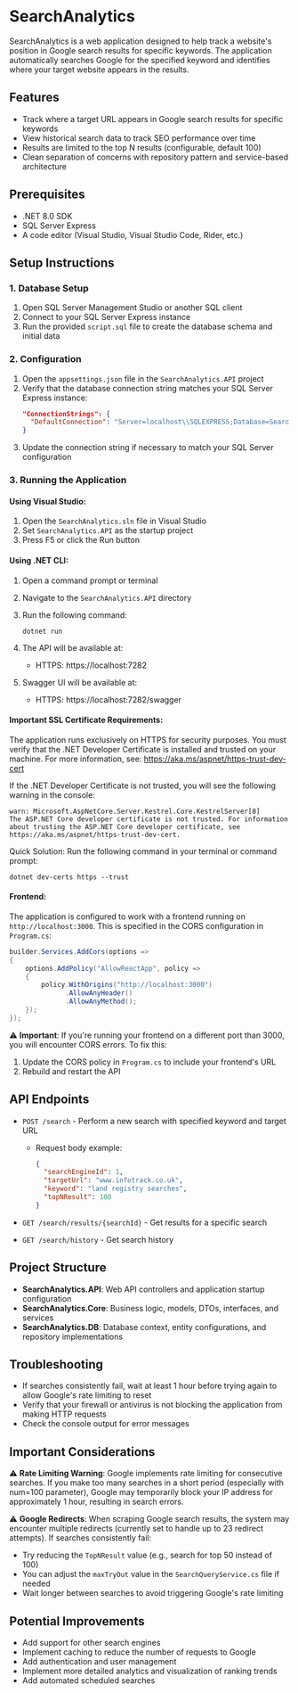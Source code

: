 # SearchAnalytics

SearchAnalytics is a web application designed to help track a website's position in Google search results for specific keywords. The application automatically searches Google for the specified keyword and identifies where your target website appears in the results.

## Features

- Track where a target URL appears in Google search results for specific keywords
- View historical search data to track SEO performance over time
- Results are limited to the top N results (configurable, default 100)
- Clean separation of concerns with repository pattern and service-based architecture

## Prerequisites

- .NET 8.0 SDK
- SQL Server Express
- A code editor (Visual Studio, Visual Studio Code, Rider, etc.)

## Setup Instructions

### 1. Database Setup

1. Open SQL Server Management Studio or another SQL client
2. Connect to your SQL Server Express instance
3. Run the provided `script.sql` file to create the database schema and initial data

### 2. Configuration

1. Open the `appsettings.json` file in the `SearchAnalytics.API` project
2. Verify that the database connection string matches your SQL Server Express instance:
   ```json
   "ConnectionStrings": {
     "DefaultConnection": "Server=localhost\\SQLEXPRESS;Database=SearchAnalyticsDB;Trusted_Connection=True;Encrypt=False"
   }
   ```
3. Update the connection string if necessary to match your SQL Server configuration

### 3. Running the Application

#### Using Visual Studio:

1. Open the `SearchAnalytics.sln` file in Visual Studio
2. Set `SearchAnalytics.API` as the startup project
3. Press F5 or click the Run button

#### Using .NET CLI:

1. Open a command prompt or terminal
2. Navigate to the `SearchAnalytics.API` directory
3. Run the following command:
   ```
   dotnet run
   ```

4. The API will be available at:
   - HTTPS: https://localhost:7282

5. Swagger UI will be available at:
   - HTTPS: https://localhost:7282/swagger


#### Important SSL Certificate Requirements:

The application runs exclusively on HTTPS for security purposes. You must verify that the .NET Developer Certificate is installed and trusted on your machine. For more information, see: https://aka.ms/aspnet/https-trust-dev-cert

If the .NET Developer Certificate is not trusted, you will see the following warning in the console:
```
warn: Microsoft.AspNetCore.Server.Kestrel.Core.KestrelServer[8]
The ASP.NET Core developer certificate is not trusted. For information about trusting the ASP.NET Core developer certificate, see https://aka.ms/aspnet/https-trust-dev-cert.
```

Quick Solution: Run the following command in your terminal or command prompt:
```
dotnet dev-certs https --trust
```

#### Frontend:

The application is configured to work with a frontend running on `http://localhost:3000`. This is specified in the CORS configuration in `Program.cs`:

```csharp
builder.Services.AddCors(options =>
{
    options.AddPolicy("AllowReactApp", policy =>
    {
        policy.WithOrigins("http://localhost:3000")
              .AllowAnyHeader()
              .AllowAnyMethod();
    });
});
```

⚠️ **Important**: If you're running your frontend on a different port than 3000, you will encounter CORS errors. To fix this:

1. Update the CORS policy in `Program.cs` to include your frontend's URL
2. Rebuild and restart the API

## API Endpoints

- `POST /search` - Perform a new search with specified keyword and target URL
  - Request body example:
    ```json
    {
      "searchEngineId": 1,
      "targetUrl": "www.infotrack.co.uk",
      "keyword": "land registry searches",
      "topNResult": 100
    }
    ```

- `GET /search/results/{searchId}` - Get results for a specific search

- `GET /search/history` - Get search history

## Project Structure

- **SearchAnalytics.API**: Web API controllers and application startup configuration
- **SearchAnalytics.Core**: Business logic, models, DTOs, interfaces, and services
- **SearchAnalytics.DB**: Database context, entity configurations, and repository implementations

## Troubleshooting

- If searches consistently fail, wait at least 1 hour before trying again to allow Google's rate limiting to reset
- Verify that your firewall or antivirus is not blocking the application from making HTTP requests
- Check the console output for error messages

## Important Considerations

⚠️ **Rate Limiting Warning**: Google implements rate limiting for consecutive searches. If you make too many searches in a short period (especially with num=100 parameter), Google may temporarily block your IP address for approximately 1 hour, resulting in search errors.

⚠️ **Google Redirects**: When scraping Google search results, the system may encounter multiple redirects (currently set to handle up to 23 redirect attempts). If searches consistently fail:
- Try reducing the `TopNResult` value (e.g., search for top 50 instead of 100)
- You can adjust the `maxTryOut` value in the `SearchQueryService.cs` file if needed
- Wait longer between searches to avoid triggering Google's rate limiting


## Potential Improvements

- Add support for other search engines
- Implement caching to reduce the number of requests to Google
- Add authentication and user management
- Implement more detailed analytics and visualization of ranking trends
- Add automated scheduled searches
